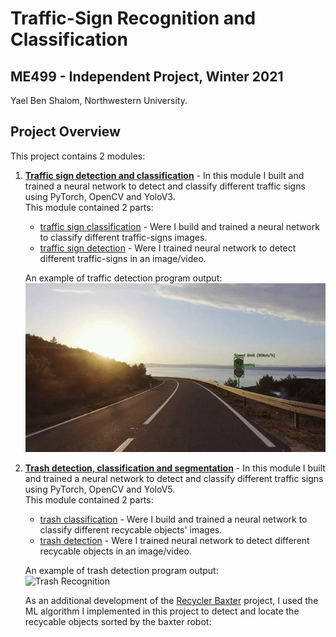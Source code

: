 # Traffic-Sign Recognition and Classification
## ME499 - Independent Project, Winter 2021
Yael Ben Shalom, Northwestern University.


## Project Overview
This project contains 2 modules:
1. [**Traffic sign detection and classification**](https://github.com/YaelBenShalom/Objects-Recognition-and-Classification/tree/master/traffic_signs_detection) - In this module I built and trained a neural network to detect and classify different traffic signs using PyTorch, OpenCV and YoloV3.<br>
This module contained 2 parts:
    * [traffic sign classification](https://github.com/YaelBenShalom/Objects-Recognition-and-Classification/tree/master/traffic_signs_detection/traffic_signs_classification) - Were I build and trained a neural network to classify different traffic-signs images.
    * [traffic sign detection](https://github.com/YaelBenShalom/Objects-Recognition-and-Classification/tree/master/traffic_signs_detection/traffic_signs_recognition) - Were I trained neural network to detect different traffic-signs in an image/video.

    An example of traffic detection program output:<br>
    ![Traffic-Sign Recognition](https://github.com/YaelBenShalom/Objects-Recognition-and-Classification/blob/master/traffic_signs_detection/traffic_signs_recognition/images/traffic-sign.gif)


2. [**Trash detection, classification and segmentation**](https://github.com/YaelBenShalom/Objects-Recognition-and-Classification/tree/master/trash_detection) - In this module I built and trained a neural network to detect and classify different traffic signs using PyTorch, OpenCV and YoloV5.<br>
This module contained 2 parts:
    * [trash classification](https://github.com/YaelBenShalom/Objects-Recognition-and-Classification/tree/master/traffic_signs_detection/traffic_signs_classification) - Were I build and trained a neural network to classify different recycable objects' images.
    * [trash detection](https://github.com/YaelBenShalom/Objects-Recognition-and-Classification/tree/master/traffic_signs_detection/traffic_signs_recognition) - Were I trained neural network to detect different recycable objects in an image/video.

    An example of trash detection program output:<br>
    ![Trash Recognition](https://github.com/YaelBenShalom/Objects-Recognition-and-Classification/blob/master/trash_detection/trash_recognition/images/real-time%20detection2.gif)

    As an additional development of the [Recycler Baxter](https://github.com/YaelBenShalom/Recycler-Baxter) project, I used the ML algorithm I implemented in this project to detect and locate the recycable objects sorted by the baxter robot:

